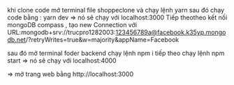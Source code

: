 khi clone code mở terminal file shoppeclone và chạy lệnh yarn
sau đó chạy code bằng : yarn dev => nó sẽ chạy với localhost:3000
Tiếp theotheo kết nối mongoDB compass , tạo new Connection với URL:mongodb+srv://trucpro1282003:123456789a@facebook.k35yp.mongodb.net/?retryWrites=true&w=majority&appName=Facebook

sau đó mở terminal foder backend chạy lệnh npm i
tiếp theo chạy lệnh npm start => nó sẽ chạy với localhost:4000


=> mở trang web bằng http://localhost:3000
